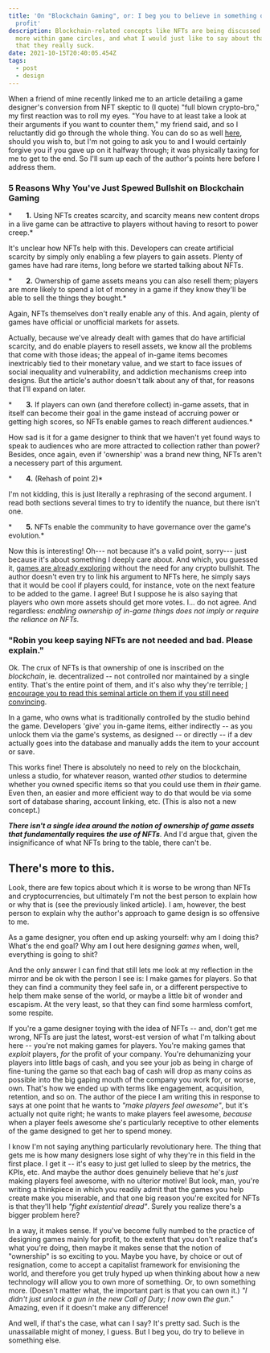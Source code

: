```yaml
---
title: 'On "Blockchain Gaming", or: I beg you to believe in something other than
  profit'
description: Blockchain-related concepts like NFTs are being discussed more and
  more within game circles, and what I would just like to say about that, is
  that they really suck.
date: 2021-10-15T20:40:05.454Z
tags:
  - post
  - design
---
```

When a friend of mine recently linked me to an article detailing a game designer's conversion from NFT skeptic to (I quote) "full blown crypto-bro," my first reaction was to roll my eyes. "You have to at least take a look at their arguments if you want to counter them," my friend said, and so I reluctantly did go through the whole thing. You can do so as well [here](https://www.deconstructoroffun.com/blog/2021/10/9/5-reasons-why-i-am-bullish-on-blockchain-gaming), should you wish to, but I'm not going to ask you to and I would certainly forgive you if you gave up on it halfway through; it was physically taxing for me to get to the end. So I'll sum up each of the author's points here before I address them.

### 5 Reasons Why You've Just Spewed Bullshit on Blockchain Gaming

*  **1.** Using NFTs creates scarcity, and scarcity means new content drops in a live game can be attractive to players without having to resort to power creep.*

It's unclear how NFTs help with this. Developers can create artificial scarcity by simply only enabling a few players to gain assets. Plenty of games have had rare items, long before we started talking about NFTs. 

*  **2.** Ownership of game assets means you can also resell them; players are more likely to spend a lot of money in a game if they know they'll be able to sell the things they bought.*

Again, NFTs themselves don't really enable any of this. And again, plenty of games have official or unofficial markets for assets.

Actually, because we've already dealt with games that do have artificial scarcity, and do enable players to resell assets, we know all the problems that come with those ideas; the appeal of in-game items becomes inextricably tied to their monetary value, and we start to face issues of social inequality and vulnerability, and addiction mechanisms creep into designs. But the article's author doesn't talk about any of that, for reasons that I'll expand on later.

*  **3.** If players can own (and therefore collect) in-game assets, that in itself can become their goal in the game instead of accruing power or getting high scores, so NFTs enable games to reach different audiences.*

How sad is it for a game designer to think that we haven't yet found ways to speak to audiences who are more attracted to collection rather than power? Besides, once again, even if 'ownership' was a brand new thing, NFTs aren't a necessery part of this argument.

*  **4.** (Rehash of point 2)*

I'm not kidding, this is just literally a rephrasing of the second argument. I read both sections several times to try to identify the nuance, but there isn't one.

*  **5.** NFTs enable the community to have governance over the game's evolution.*

Now this is interesting! Oh--- not because it's a valid point, sorry--- just because it's about something I deeply care about. And which, you guessed it, [games are already exploring](https://www.blaseball.com) without the need for any crypto bullshit. The author doesn't even try to link his argument to NFTs here, he simply says that it would be cool if players could, for instance, vote on the next feature to be added to the game. I agree! But I suppose he is also saying that players who own more assets should get more votes. I... do not agree. And regardless: *enabling ownership of in-game things does not imply or require the reliance on NFTs.*

### "Robin you keep saying NFTs are not needed and bad. Please explain."

Ok. The crux of NFTs is that ownership of one is inscribed on the *blockchain*, ie. decentralized -- not controlled nor maintained by a single entity. That's the entire point of them, and it's also why they're terrible; [I encourage you to read this seminal article on them if you still need convincing](https://everestpipkin.medium.com/but-the-environmental-issues-with-cryptoart-1128ef72e6a3).

In a game, who owns what is traditionally controlled by the studio behind the game. Developers 'give' you in-game items, either indirectly -- as you unlock them via the game's systems, as designed -- or directly -- if a dev actually goes into the database and manually adds the item to your account or save.

This works fine! There is absolutely no need to rely on the blockchain, unless a studio, for whatever reason, wanted *other* studios to determine whether you owned specific items so that you could use them in *their* game. Even then, an easier and more efficient way to do that would be via some sort of database sharing, account linking, etc. (This is also not a new concept.)

***There isn't a single idea around the notion of ownership of game assets that fundamentally* requires *the use of NFTs***. And I'd argue that, given the insignificance of what NFTs bring to the table, there can't be.

## There's more to this.

Look, there are few topics about which it is worse to be wrong than NFTs and cryptocurrencies, but ultimately I'm not the best person to explain how or why that is (see the previously linked article). I am, however, the best person to explain why the author's approach to game design is so offensive to me.

As a game designer, you often end up asking yourself: why am I doing this? What's the end goal? Why am I out here designing *games* when, well, everything is going to shit?

And the only answer I can find that still lets me look at my reflection in the mirror and be ok with the person I see is: I make games for players. So that they can find a community they feel safe in, or a different perspective to help them make sense of the world, or maybe a little bit of wonder and escapism. At the very least, so that they can find some harmless comfort, some respite.

If you're a game designer toying with the idea of NFTs -- and, don't get me wrong, NFTs are just the latest, worst-est version of what I'm talking about here -- you're not making games for players. You're making games that *exploit* players, *for* the profit of your company. You're dehumanizing your players into little bags of cash, and you see your job as being in charge of fine-tuning the game so that each bag of cash will drop as many coins as possible into the big gaping mouth of the company you work for, or worse, own. That's how we ended up with terms like engagement, acquisition, retention, and so on. The author of the piece I am writing this in response to says at one point that he wants to *"make players feel awesome"*, but it's actually not quite right; he wants to make players feel awesome, *because* when a player feels awesome she's particularly receptive to other elements of the game designed to get her to spend money.

I know I'm not saying anything particularly revolutionary here. The thing that gets me is how many designers lose sight of why they're in this field in the first place. I get it -- it's easy to just get lulled to sleep by the metrics, the KPIs, etc. And maybe the author does genuinely believe that he's *just* making players feel awesome, with no ulterior motive! But look, man, you're writing a thinkpiece in which you readily admit that the games you help create make you miserable, and that one big reason you're excited for NFTs is that they'll help *"fight existential dread"*. Surely you realize there's a bigger problem here?

In a way, it makes sense. If you've become fully numbed to the practice of designing games mainly for profit, to the extent that you don't realize that's what you're doing, then maybe it makes sense that the notion of "ownership" is so exciting to you. Maybe you have, by choice or out of resignation, come to accept a capitalist framework for envisioning the world, and therefore you get truly hyped up when thinking about how a new technology will allow you to own more of something. Or, to own something more. (Doesn't matter what, the important part is that you can own it.) *"I didn't just unlock a gun in the new Call of Duty; I now* own *the gun."* Amazing, even if it doesn't make any difference!

And well, if that's the case, what can I say? It's pretty sad. Such is the unassailable might of money, I guess. But I beg you, do try to believe in something else.